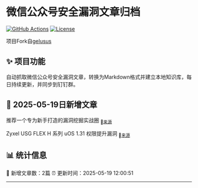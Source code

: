 # 微信公众号安全漏洞文章归档

[![GitHub Actions](https://github.com/gelusus/wxvl/actions/workflows/update_today.yml/badge.svg)](https://github.com/gelusus/wxvl/actions)
[![License](https://img.shields.io/badge/license-MIT-blue.svg)](LICENSE)

项目Fork自[gelusus](https://github.com/gelusus/wxvl)

## ✨ 项目功能

自动抓取微信公众号安全漏洞文章，转换为Markdown格式并建立本地知识库，每日持续更新，并同步到钉钉群。




## 📢 2025-05-19日新增文章

推荐一个专为新手打造的漏洞挖掘实战圈 <sub>🔗[来源](https://mp.weixin.qq.com/s?__biz=Mzk0OTY1NTI5Mw==&mid=2247492241&idx=1&sn=fa7d625f24c0e34719f1ff525f13ff0e)</sub> 

Zyxel USG FLEX H 系列 uOS 1.31 权限提升漏洞 <sub>🔗[来源](https://mp.weixin.qq.com/s?__biz=MzAxMjYyMzkwOA==&mid=2247529902&idx=2&sn=f713e875bb3bf68bb2fe57894c044751)</sub> 

## 📊 统计信息
📝 新增文章数：2篇
⏰ 更新时间：2025-05-19 12:00:51

---
